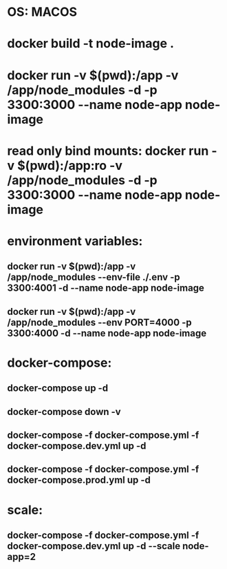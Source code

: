 # OS: MACOS

# docker build -t node-image .

# docker run -v $(pwd):/app -v /app/node_modules -d -p 3300:3000 --name node-app node-image

# read only bind mounts: docker run -v $(pwd):/app:ro -v /app/node_modules -d -p 3300:3000 --name node-app node-image

# environment variables:

## docker run -v $(pwd):/app -v /app/node_modules --env-file ./.env -p 3300:4001 -d --name node-app node-image

## docker run -v $(pwd):/app -v /app/node_modules --env PORT=4000 -p 3300:4000 -d --name node-app node-image

# docker-compose:

## docker-compose up -d

## docker-compose down -v

## docker-compose -f docker-compose.yml -f docker-compose.dev.yml up -d

## docker-compose -f docker-compose.yml -f docker-compose.prod.yml up -d

# scale:

## docker-compose -f docker-compose.yml -f docker-compose.dev.yml up -d --scale node-app=2
